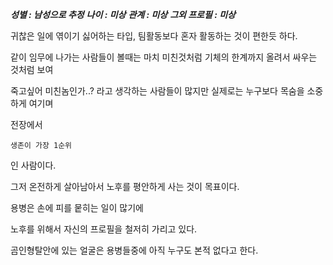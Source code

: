 ***성별 : 남성으로 추정***
***나이 : 미상***
***관계 : 미상***
***그외 프로필 : 미상***

귀찮은 일에 엮이기 싫어하는 타입, 팀활동보다 혼자 활동하는 것이 편한듯 하다.

같이 임무에 나가는 사람들이 볼때는 마치 미친것처럼 기체의 한계까지 올려서 싸우는 것처럼 보여 

죽고싶어 미친놈인가..? 라고 생각하는 사람들이 많지만 실제로는 누구보다 목숨을 소중하게 여기며 

전장에서 

`생존이 가장 1순위`

인 사람이다. 

그저 온전하게 살아남아서 노후를 평안하게 사는 것이 목표이다. 

용병은 손에 피를 뭍히는 일이 많기에 

노후를 위해서 자신의 프로필을 철저히 가리고 있다.

곰인형탈안에 있는 얼굴은 용병들중에 아직 누구도 본적 없다고 한다. 